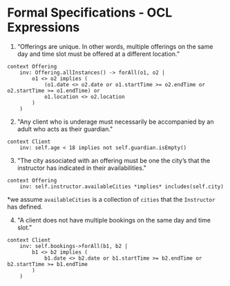 
# Formal Specifications - OCL Expressions

1. “Offerings are unique. In other words, multiple offerings on the same day and
time slot must be offered at a different location.” 

```
context Offering
    inv: Offering.allInstances() -> forAll(o1, o2 |
        o1 <> o2 implies (
            (o1.date <> o2.date or o1.startTime >= o2.endTime or o2.startTime >= o1.endTime) or
            o1.location <> o2.location
        )
    )
```

2. "Any client who is underage must necessarily be accompanied by an adult who
acts as their guardian."

```
context Client
    inv: self.age < 18 implies not self.guardian.isEmpty()
```

3. "The city associated with an offering must be one the city’s that the instructor has
indicated in their availabilities." 

```
context Offering
    inv: self.instructor.availableCities *implies* includes(self.city)
```
*we assume `availableCities` is a collection of `cities` that the `Instructor` has defined.

4. "A client does not have multiple bookings on the same day and time slot." 

```
context Client
    inv: self.bookings->forAll(b1, b2 |
        b1 <> b2 implies (
            b1.date <> b2.date or b1.startTime >= b2.endTime or b2.startTime >= b1.endTime
        )
    )
```